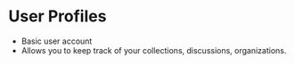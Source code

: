 # User Profiles

- Basic user account
- Allows you to keep track of your collections, discussions, organizations.